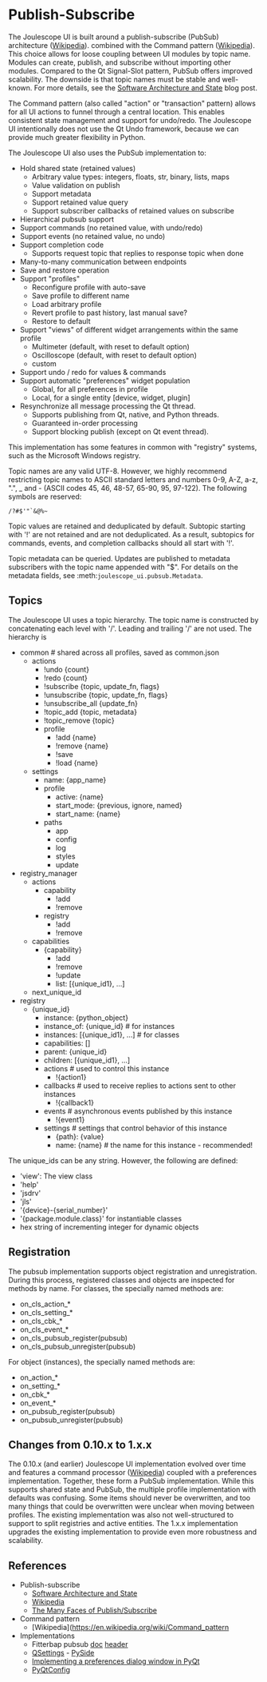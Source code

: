 
# Publish-Subscribe

The Joulescope UI is built around a publish-subscribe (PubSub) architecture
([Wikipedia](https://en.wikipedia.org/wiki/Publish%E2%80%93subscribe_pattern)).
combined with the 
Command pattern ([Wikipedia](https://en.wikipedia.org/wiki/Command_pattern)).
This choice allows for loose coupling between UI modules by topic name.
Modules can create, publish, and subscribe without importing other modules.
Compared to the Qt Signal-Slot pattern, PubSub offers improved scalability.
The downside is that topic names must be stable and well-known.
For more details, see the 
[Software Architecture and State](https://www.joulescope.com/blogs/blog/software-architecture-and-state)
blog post.

The Command pattern (also called "action" or "transaction" pattern)
allows for all UI actions to funnel through a central location.  This enables
consistent state management and support for undo/redo.  The Joulescope UI
intentionally does not use the Qt Undo framework, because we can provide
much greater flexibility in Python.

The Joulescope UI also uses the PubSub implementation to:

* Hold shared state (retained values)
  * Arbitrary value types: integers, floats, str, binary, lists, maps
  * Value validation on publish
  * Support metadata
  * Support retained value query
  * Support subscriber callbacks of retained values on subscribe
* Hierarchical pubsub support
* Support commands (no retained value, with undo/redo)
* Support events (no retained value, no undo)
* Support completion code
  * Supports request topic that replies to response topic when done
* Many-to-many communication between endpoints
* Save and restore operation
* Support "profiles"
  * Reconfigure profile with auto-save
  * Save profile to different name 
  * Load arbitrary profile
  * Revert profile to past history, last manual save?
  * Restore to default
* Support "views" of different widget arrangements within the same profile
  * Multimeter (default, with reset to default option)
  * Oscilloscope (default, with reset to default option)
  * custom
* Support undo / redo for values & commands
* Support automatic "preferences" widget population
  * Global, for all preferences in profile
  * Local, for a single entity [device, widget, plugin]
* Resynchronize all message processing the Qt thread.
  * Supports publishing from Qt, native, and Python threads.
  * Guaranteed in-order processing
  * Support blocking publish (except on Qt event thread). 

This implementation has some features in common with "registry" systems,
such as the Microsoft Windows registry.

Topic names are any valid UTF-8. However, we highly recommend restricting topic
names to ASCII standard letters and numbers 0-9, A-Z, a-z, ".", _ and - 
(ASCII codes 45, 46, 48-57, 65-90, 95, 97-122).
The following symbols are reserved:

    /?#$'"`&@%~

Topic values are retained and deduplicated by default.
Subtopic starting with '!' are not retained and are not deduplicated.
As a result, subtopics for commands, events, and completion callbacks
should all start with '!'.

Topic metadata can be queried.  Updates are published to metadata
subscribers with the topic name appended with "$".  For details
on the metadata fields, see 
:meth:`joulescope_ui.pubsub.Metadata`.


## Topics

The Joulescope UI uses a topic hierarchy.  The topic name
is constructed by concatenating each level with '/'.  Leading
and trailing '/' are not used.  The hierarchy is

* common  # shared across all profiles, saved as common.json
  * actions
    * !undo {count}
    * !redo {count}
    * !subscribe {topic, update_fn, flags}
    * !unsubscribe {topic, update_fn, flags}
    * !unsubscribe_all {update_fn}
    * !topic_add {topic, metadata}
    * !topic_remove {topic}
    * profile
      * !add {name}
      * !remove {name}
      * !save
      * !load {name}
  * settings
    * name: {app_name}
    * profile 
      * active: {name}
      * start_mode: {previous, ignore, named}
      * start_name: {name}
    * paths 
      * app
      * config
      * log
      * styles
      * update
* registry_manager
  * actions
    * capability
      * !add
      * !remove
    * registry
      * !add
      * !remove
  * capabilities
    * {capability}
      * !add
      * !remove
      * !update
      * list: [{unique_id1}, ...]
  * next_unique_id
* registry
  * {unique_id}
    * instance: {python_object} 
    * instance_of: {unique_id}        # for instances
    * instances: [{unique_id1}, ...]  # for classes
    * capabilities: []
    * parent: {unique_id}
    * children: [{unique_id1}, ...]
    * actions         # used to control this instance
      * !{action1}
    * callbacks       # used to receive replies to actions sent to other instances
      * !{callback1}
    * events          # asynchronous events published by this instance
      * !{event1} 
    * settings        # settings that control behavior of this instance
      * {path}: {value}
      * name: {name}  # the name for this instance - recommended!

The unique_ids can be any string.  However, the following
are defined:
* 'view': The view class
* 'help'
* 'jsdrv'
* 'jls'
* '{device}-{serial_number}'
* '{package.module.class}' for instantiable classes
* hex string of incrementing integer for dynamic objects


## Registration

The pubsub implementation supports object registration and unregistration.
During this process, registered classes and objects are inspected for
methods by name.  For classes, the specially named methods are:

* on_cls_action_*
* on_cls_setting_*
* on_cls_cbk_*
* on_cls_event_*
* on_cls_pubsub_register(pubsub)
* on_cls_pubsub_unregister(pubsub)

For object (instances), the specially named methods are:

* on_action_*
* on_setting_*
* on_cbk_*
* on_event_*
* on_pubsub_register(pubsub)
* on_pubsub_unregister(pubsub)


## Changes from 0.10.x to 1.x.x

The 0.10.x (and earlier) Joulescope UI implementation evolved over time
and features a 
command processor ([Wikipedia](https://en.wikipedia.org/wiki/Command_pattern))
coupled with a preferences implementation.  Together, these form a
PubSub implementation.  While this supports shared state and PubSub,
the multiple profile implementation with defaults was confusing.  Some items
should never be overwritten, and too many things that could be overwritten
were unclear when moving between profiles.  The existing implementation was
also not well-structured to support to split registries and active entities.
The 1.x.x implementation upgrades the existing implementation to provide 
even more robustness and scalability.


## References

* Publish-subscribe
  * [Software Architecture and State](https://www.joulescope.com/blogs/blog/software-architecture-and-state)
  * [Wikipedia](https://en.wikipedia.org/wiki/Publish%E2%80%93subscribe_pattern)
  * [The Many Faces of Publish/Subscribe](http://members.unine.ch/pascal.felber/publications/CS-03.pdf)
* Command pattern
  * [Wikipedia](https://en.wikipedia.org/wiki/Command_pattern
* Implementations
  * Fitterbap pubsub 
    [doc](https://github.com/jetperch/fitterbap/blob/main/include/fitterbap/pubsub.md)
    [header](https://github.com/jetperch/fitterbap/blob/main/include/fitterbap/pubsub.h)
  * [QSettings](https://doc.qt.io/qt-6/qsettings.html) -
    [PySide](https://doc.qt.io/qtforpython/PySide6/QtCore/QSettings.html)
  * [Implementing a preferences dialog window in PyQt](https://stackoverflow.com/questions/39023584/implementing-a-preferences-dialog-window-in-pyqt)
  * [PyQtConfig](https://www.mfitzp.com/article/pyqtconfig/)
  